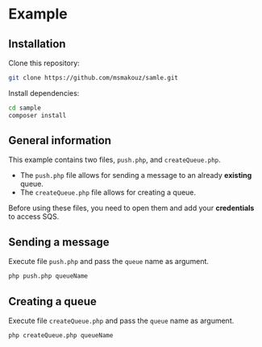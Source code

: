 # Example

## Installation

Clone this repository:

```bash
git clone https://github.com/msmakouz/samle.git
```

Install dependencies:

```bash
cd sample
composer install
```

## General information

This example contains two files, `push.php`, and `createQueue.php`.

- The `push.php` file allows for sending a message to an already **existing** queue.
- The `createQueue.php` file allows for creating a queue.

Before using these files, you need to open them and add your **credentials** to access SQS.

## Sending a message

Execute file `push.php` and pass the `queue` name as argument.

```bash
php push.php queueName
```

## Creating a queue

Execute file `createQueue.php` and pass the `queue` name as argument.

```bash
php createQueue.php queueName
```
